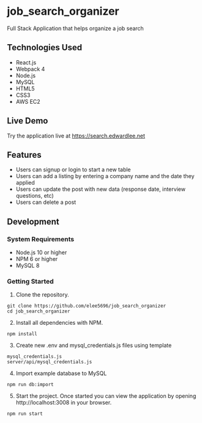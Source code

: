 # job_search_organizer
Full Stack Application that helps organize a job search

## Technologies Used
* React.js
* Webpack 4
* Node.js
* MySQL
* HTML5
* CSS3
* AWS EC2

## Live Demo
Try the application live at https://search.edwardlee.net

## Features
* Users can signup or login to start a new table
* Users can add a listing by entering a company name and the date they applied
* Users can update the post with new data (response date, interview questions, etc)
* Users can delete a post

## Development

### System Requirements
* Node.js 10 or higher
* NPM 6 or higher
* MySQL 8

### Getting Started
1. Clone the repository.
```
git clone https://github.com/elee5696/job_search_organizer
cd job_search_organizer
```
2. Install all dependencies with NPM.
```
npm install
```
3. Create new .env and mysql_credentials.js files using template
```
mysql_credentials.js
server/api/mysql_credentials.js
```
4. Import example database to MySQL
```
npm run db:import
```
5. Start the project. Once started you can view the application by opening http://localhost:3008 in your browser.
```
npm run start
```
